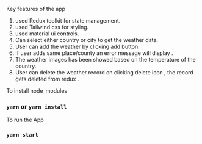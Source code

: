Key features of the app

1. used Redux toolkit for state management.
2. used Tailwind css for styling.
3. used material ui controls.
4. Can select either country or city to get the weather data.
5. User can add the weather by clicking add button.
6. If user adds same place/county an error message will display .
7. The weather images has been showed based on the temperature of the country.
8. User can delete the weather record on clicking delete icon , the record gets deleted from redux .

To install node_modules

### `yarn` or `yarn install`

To run the App

### `yarn start`
